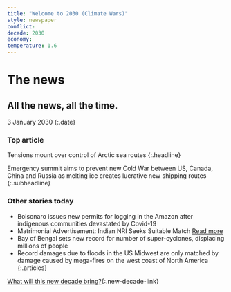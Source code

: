 ```yaml
---
title: "Welcome to 2030 (Climate Wars)"
style: newspaper
conflict: 
decade: 2030
economy: 
temperature: 1.6
---
```


# The news

## All the news, all the time.

3 January 2030
{:.date}

### Top article

Tensions mount over control of Arctic sea routes
{:.headline}

Emergency summit aims to prevent new Cold War between US, Canada, China and Russia as melting ice creates lucrative new shipping routes
{:.subheadline}

### Other stories today

- Bolsonaro issues new permits for logging in the Amazon after indigenous communities devastated by Covid-19
- Matrimonial Advertisement: Indian NRI Seeks Suitable Match [Read more](story_matrimony.html)
- Bay of Bengal sets new record for number of super-cyclones, displacing millions of people
- Record damages due to floods in the US Midwest are only matched by damage caused by mega-fires on the west coast of North America
{:.articles}

[What will this new decade bring?](chapter_grassroots-climate-rebellion.html){:.new-decade-link}

